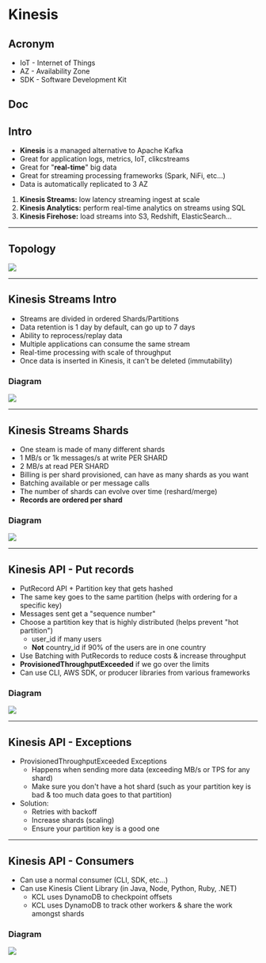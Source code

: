# Kinesis

## Acronym
* IoT - Internet of Things
* AZ - Availability Zone
* SDK - Software Development Kit

## Doc

## Intro
* **Kinesis** is a managed alternative to Apache Kafka
* Great for application logs, metrics, IoT, clikcstreams
* Great for "**real-time**" big data
* Great for streaming processing frameworks (Spark, NiFi, etc...)
* Data is automatically replicated to 3 AZ

1) **Kinesis Streams:** low latency streaming ingest at scale
2) **Kinesis Analytics:** perform real-time analytics on streams using SQL
3) **Kinesis Firehose:** load streams into S3, Redshift, ElasticSearch...

---

## Topology
[<img src="https://i.imgur.com/G3kojyP.png">](https://i.imgur.com/G3kojyP.png)

---

## Kinesis Streams Intro
* Streams are divided in ordered Shards/Partitions
* Data retention is 1 day by default, can go up to 7 days
* Ability to reprocess/replay data
* Multiple applications can consume the same stream
* Real-time processing with scale of throughput
* Once data is inserted in Kinesis, it can't be deleted (immutability)

### Diagram
[<img src="https://i.imgur.com/PGs4aCl.png">](https://i.imgur.com/PGs4aCl.png)

---

## Kinesis Streams Shards
* One steam is made of many different shards
* 1 MB/s or 1k messages/s at write PER SHARD
* 2 MB/s at read PER SHARD
* Billing is per shard provisioned, can have as many shards as you want
* Batching available or per message calls
* The number of shards can evolve over time (reshard/merge)
* **Records are ordered per shard**

### Diagram
[<img src="https://i.imgur.com/KAAir2R.png">](https://i.imgur.com/KAAir2R.png)

---

## Kinesis API - Put records
* PutRecord API + Partition key that gets hashed
* The same key goes to the same partition (helps with ordering for a specific key)
* Messages sent get a "sequence number"
* Choose a partition key that is highly distributed (helps prevent "hot partition")
    * user_id if many users
    * **Not** country_id if 90% of the users are in one country
* Use Batching with PutRecords to reduce costs & increase throughput
* **ProvisionedThroughputExceeded** if we go over the limits
* Can use CLI, AWS SDK, or producer libraries from various frameworks

### Diagram
[<img src="https://i.imgur.com/spTcN7v.png">](https://i.imgur.com/spTcN7v.png)

---

## Kinesis API - Exceptions
* ProvisionedThroughputExceeded Exceptions
    * Happens when sending more data (exceeding MB/s or TPS for any shard)
    * Make sure you don't have a hot shard (such as your partition key is bad & too much data goes to that partition)
* Solution:
    * Retries with backoff
    * Increase shards (scaling)
    * Ensure your partition key is a good one
    
---

## Kinesis API - Consumers
* Can use a normal consumer (CLI, SDK, etc...)
* Can use Kinesis Client Library (in Java, Node, Python, Ruby, .NET)
    * KCL uses DynamoDB to checkpoint offsets
    * KCL uses DynamoDB to track other workers & share the work amongst shards
    
### Diagram
[<img src="https://i.imgur.com/r6UKzbv.png">](https://i.imgur.com/r6UKzbv.png)
